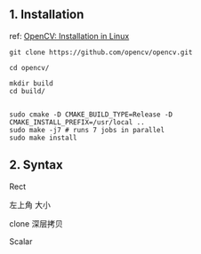 ## 1. Installation

ref: [OpenCV: Installation in Linux](https://docs.opencv.org/master/d7/d9f/tutorial_linux_install.html)
```
git clone https://github.com/opencv/opencv.git

cd opencv/

mkdir build
cd build/


sudo cmake -D CMAKE_BUILD_TYPE=Release -D CMAKE_INSTALL_PREFIX=/usr/local ..
sudo make -j7 # runs 7 jobs in parallel
sudo make install
```


## 2. Syntax


Rect

左上角 大小

clone 深层拷贝


Scalar 
